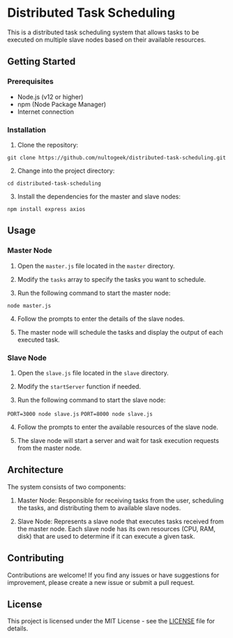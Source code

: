 # Distributed Task Scheduling

This is a distributed task scheduling system that allows tasks to be executed on multiple slave nodes based on their available resources.

## Getting Started

### Prerequisites

- Node.js (v12 or higher)
- npm (Node Package Manager)
- Internet connection

### Installation

1. Clone the repository:

`git clone https://github.com/nultogeek/distributed-task-scheduling.git`


2. Change into the project directory:
  
  `cd distributed-task-scheduling`


3. Install the dependencies for the master and slave nodes:

  `npm install express axios`


## Usage

### Master Node

1. Open the `master.js` file located in the `master` directory.

2. Modify the `tasks` array to specify the tasks you want to schedule.

3. Run the following command to start the master node:

  `node master.js`


4. Follow the prompts to enter the details of the slave nodes.

5. The master node will schedule the tasks and display the output of each executed task.

### Slave Node

1. Open the `slave.js` file located in the `slave` directory.

2. Modify the `startServer` function if needed.

3. Run the following command to start the slave node:


  `PORT=3000 node slave.js`
  `PORT=8000 node slave.js`

4. Follow the prompts to enter the available resources of the slave node.

5. The slave node will start a server and wait for task execution requests from the master node.

## Architecture

The system consists of two components:

1. Master Node: Responsible for receiving tasks from the user, scheduling the tasks, and distributing them to available slave nodes.

2. Slave Node: Represents a slave node that executes tasks received from the master node. Each slave node has its own resources (CPU, RAM, disk) that are used to determine if it can execute a given task.

## Contributing

Contributions are welcome! If you find any issues or have suggestions for improvement, please create a new issue or submit a pull request.

## License

This project is licensed under the MIT License - see the [LICENSE](LICENSE) file for details.

